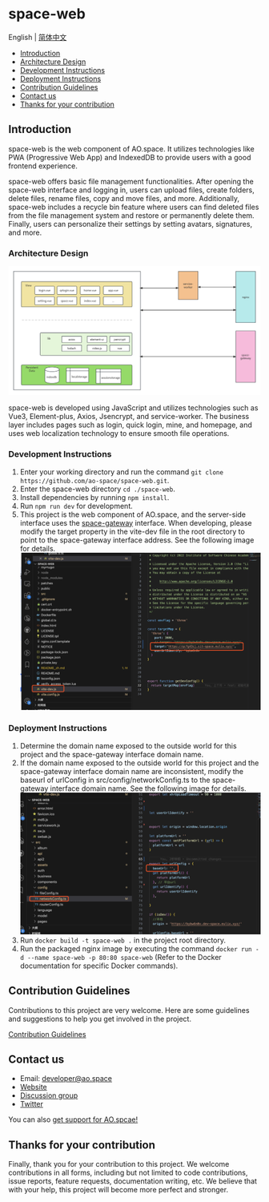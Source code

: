 # space-web

English | [简体中文](./README_zh.md)

- [Introduction](#introduction)
- [Architecture Design](#architecture-design)
- [Development Instructions](#development-instructions)
- [Deployment Instructions](#deployment-instructions)
- [Contribution Guidelines](#contribution-guidelines)
- [Contact us](#contact-us)
- [Thanks for your contribution](#thanks-for-your-contribution)

## Introduction

space-web is the web component of AO.space. It utilizes technologies like PWA (Progressive Web App) and IndexedDB to provide users with a good frontend experience.

space-web offers basic file management functionalities. After opening the space-web interface and logging in, users can upload files, create folders, delete files, rename files, copy and move files, and more. Additionally, space-web includes a recycle bin feature where users can find deleted files from the file management system and restore or permanently delete them. Finally, users can personalize their settings by setting avatars, signatures, and more.

### Architecture Design

![Alt text](image.png)

space-web is developed using JavaScript and utilizes technologies such as Vue3, Element-plus, Axios, Jsencrypt, and service-worker. The business layer includes pages such as login, quick login, mine, and homepage, and uses web localization technology to ensure smooth file operations.

### Development Instructions

1. Enter your working directory and run the command `git clone https://github.com/ao-space/space-web.git`.
2. Enter the space-web directory `cd ./space-web`.
3. Install dependencies by running `npm install`.
4. Run `npm run dev` for development.
6. This project is the web component of AO.space, and the server-side interface uses the [space-gateway](https://github.com/ao-space/space-gateway) interface. When developing, please modify the target property in the vite-dev file in the root directory to point to the space-gateway interface address.
See the following image for details.
![Alt text](./img/image.png)

### Deployment Instructions

1. Determine the domain name exposed to the outside world for this project and the space-gateway interface domain name.
2. If the domain name exposed to the outside world for this project and the space-gateway interface domain name are inconsistent, modify the baseurl of urlConfig in src/config/networkConfig.ts to the space-gateway interface domain name.
See the following image for details.
![Alt text](./img/image-1.png)
3. Run `docker build -t space-web .` in the project root directory.
4. Run the packaged nginx image by executing the command `docker run -d --name space-web -p 80:80 space-web` (Refer to the Docker documentation for specific Docker commands).

## Contribution Guidelines

Contributions to this project are very welcome. Here are some guidelines and suggestions to help you get involved in the project.

[Contribution Guidelines](https://github.com/ao-space/ao.space/blob/dev/docs/contribution-guidelines.md)

## Contact us

- Email: developer@ao.space
- [Website](https://ao.space)
- [Discussion group](https://slack.ao.space)
- [Twitter](https://twitter.com/AOspaceOSC)

You can also [get support for AO.spcae!](https://ao.space/en/support/help)

## Thanks for your contribution

Finally, thank you for your contribution to this project. We welcome contributions in all forms, including but not limited to code contributions, issue reports, feature requests, documentation writing, etc. We believe that with your help, this project will become more perfect and stronger.
